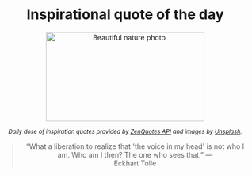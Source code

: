 
<div align="center">

# Inspirational quote of the day

<img src="./data/photo.jpeg" alt="Beautiful nature photo" width="320" height="180">

<sub><i>Daily dose of inspiration quotes provided by [ZenQuotes API](https://zenquotes.io/) and images by [Unsplash](https://unsplash.com/).</i></sub>


<blockquote>&ldquo;What a liberation to realize that 'the voice in my head' is not who I am. Who am I then? The one who sees that.&rdquo; &mdash; <footer>Eckhart Tolle</footer></blockquote>

</div>
